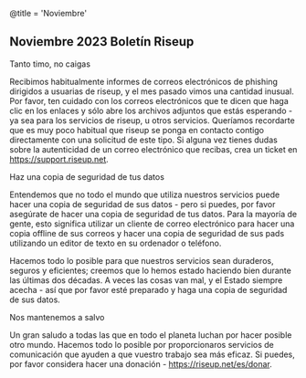 @title = 'Noviembre'


Noviembre 2023 Boletín Riseup
-------------------------------------------

Tanto timo, no caigas

Recibimos habitualmente informes de correos electrónicos de phishing dirigidos a usuarias de riseup, y el mes pasado vimos una cantidad inusual. Por favor, ten cuidado con los correos electrónicos que te dicen que haga clic en los enlaces y sólo abre los archivos adjuntos que estás esperando - ya sea para los servicios de riseup, u otros servicios. Queríamos recordarte que es muy poco habitual que riseup se ponga en contacto contigo directamente con una solicitud de este tipo. Si alguna vez tienes dudas sobre la autenticidad de un correo electrónico que recibas, crea un ticket en https://support.riseup.net.


Haz una copia de seguridad de tus datos

Entendemos que no todo el mundo que utiliza nuestros servicios puede hacer una copia de seguridad de sus datos - pero si puedes, por favor asegúrate de hacer una copia de seguridad de tus datos. Para la mayoría de gente, esto significa utilizar un cliente de correo electrónico para hacer una copia offline de sus correos y hacer una copia de seguridad de sus pads utilizando un editor de texto en su ordenador o teléfono. 

Hacemos todo lo posible para que nuestros servicios sean duraderos, seguros y eficientes; creemos que lo hemos estado haciendo bien durante las últimas dos décadas. A veces las cosas van mal, y el Estado siempre acecha - así que por favor esté preparado y haga una copia de seguridad de sus datos.


Nos mantenemos a salvo

Un gran saludo a todas las que en todo el planeta luchan por hacer posible otro mundo. Hacemos todo lo posible por proporcionaros servicios de comunicación que ayuden a que vuestro trabajo sea más eficaz. Si puedes, por favor considera hacer una donación - https://riseup.net/es/donar.